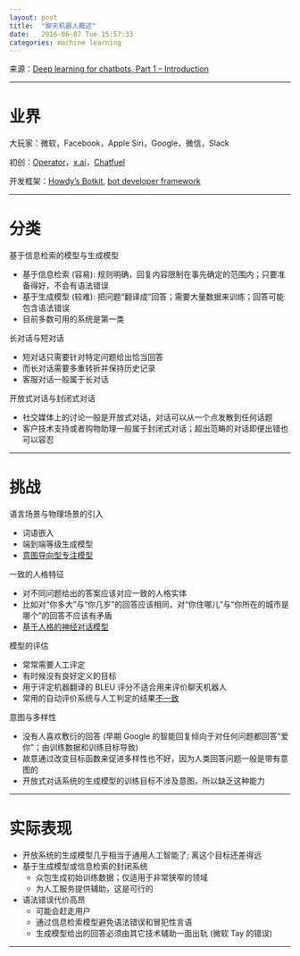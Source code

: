```yaml
---
layout: post
title:  "聊天机器人概述"
date:   2016-06-07 Tue 15:57:33
categories: machine learning
---
```


来源：[Deep learning for chatbots, Part 1 – Introduction](http://www.wildml.com/2016/04/deep-learning-for-chatbots-part-1-introduction/)

<hr><p></p>

# 业界

大玩家：微软，Facebook，Apple Siri，Google，微信，Slack

初创：[Operator](https://operator.com/)，[x.ai](https://x.ai/)，[Chatfuel](http://chatfuel.com/)

开发框架：[Howdy’s Botkit](https://howdy.ai/botkit/), [bot developer framework](https://dev.botframework.com/)

<hr><p></p>

# 分类

基于信息检索的模型与生成模型

  - 基于信息检索 (容易): 规则明确，回复内容限制在事先确定的范围内；只要准备得好，不会有语法错误
  - 基于生成模型 (较难): 把问题“翻译成”回答；需要大量数据来训练；回答可能包含语法错误
  - 目前多数可用的系统是第一类


长对话与短对话

  - 短对话只需要针对特定问题给出恰当回答
  - 而长对话需要多重转折并保持历史记录
  - 客服对话一般属于长对话

开放式对话与封闭式对话

  - 社交媒体上的讨论一般是开放式对话，对话可以从一个点发散到任何话题
  - 客户技术支持或者购物助理一般属于封闭式对话；超出范畴的对话即便出错也可以容忍

<hr><p></p>

# 挑战

语言场景与物理场景的引入

  - 词语嵌入
  - 端到端等级生成模型
  - [意图导向型专注模型](http://arxiv.org/abs/1510.08565)

一致的人格特征

  - 对不同问题给出的答案应该对应一致的人格实体
  - 比如对“你多大”与“你几岁”的回答应该相同，对“你住哪儿”与“你所在的城市是哪个”的回答不应该有矛盾
  - [基于人格的神经对话模型](http://arxiv.org/abs/1603.06155)

模型的评估

  - 常常需要人工评定
  - 有时候没有良好定义的目标
  - 用于评定机器翻译的 BLEU 评分不适合用来评价聊天机器人
  - 常用的自动评价系统与人工判定的结果[不一致](http://arxiv.org/abs/1603.08023)

意图与多样性

  - 没有人喜欢敷衍的回答 (早期 Google 的智能回复倾向于对任何问题都回答“爱你”；由训练数据和训练目标导致)
  - 故意通过改变目标函数来促进多样性也不好，因为人类回答问题一般是带有意图的
  - 开放式对话系统的生成模型的训练目标不涉及意图，所以缺乏这种能力

<hr><p></p>

# 实际表现

  - 开放系统的生成模型几乎相当于通用人工智能了; 离这个目标还差得远
  - 基于生成模型或信息检索的封闭系统
    - 众包生成初始训练数据；仅适用于非常狭窄的领域
    - 为人工服务提供辅助，这是可行的
  - 语法错误代价高昂
    - 可能会赶走用户
    - 通过信息检索模型避免语法错误和冒犯性言语
    - 生成模型给出的回答必须由其它技术辅助一面出轨 (微软 Tay 的错误)

<hr><p></p>

